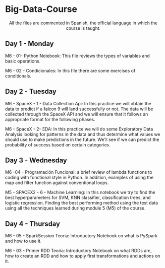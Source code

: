 # Big-Data-Course

<div align="center">
All the files are commented in Spanish, the official language in which the course is taught.
</div>


## Day 1 - Monday

M6 - 01- Python Notebook: This file reviews the types of variables and basic operations.

M6 - 02 - Condicionales: In this file there are some exercises of conditionals.

## Day 2 - Tuesday

M6 - SpaceX - 1 - Data Collection Api: In this practice we will obtain the data to predict if a falcon 9 will land successfully or not. The data will be collected through the SpaceX API and we will ensure that it follows an appropriate format for the following phases.

M6 - SpaceX - 2- EDA: In this practice we will do some Exploratory Data Analysis looking for patterns in the data and thus determine what values we should use to make predictions in the future. We'll see if we can predict the probability of success based on certain categories.

## Day 3 - Wednesday

M6 -04 - Programación Funcional: a brief review of lambda functions to coding with functional style in Python. In addition, examples of using the map and filter function against conventional loops.

M5 - SPACEX2 - 6 - Machine Learning: In this notebook we try to find the best hyperparameters for SVM, KNN classifier, classification trees, and logistic regression. Finding the best performing method using the test data using all the techniques learned during module 5 (M5) of the course.

## Day 4 - Thursday

M6 - 05 - SparkSession Teoría: Introductory Notebook on what is PySpark and how to use it.

M6 - 03 - Primer RDD Teoría: Introductory Notebook on what RDDs are, how to create an RDD and how to apply first transformations and actions on it.
